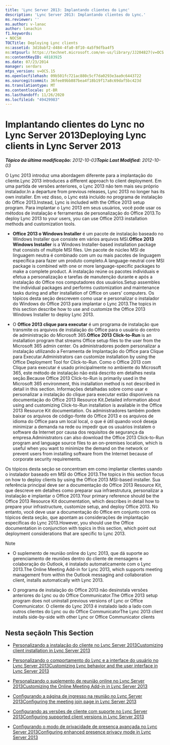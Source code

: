 ```yaml
---
title: 'Lync Server 2013: Implantando clientes do Lync'
description: 'Lync Server 2013: Implantando clientes do Lync.'
ms.reviewer: ''
ms.author: v-lanac
author: lanachin
f1.keywords:
- NOCSH
TOCTitle: Deploying Lync clients
ms:assetid: 3d10abf2-d484-4fa0-8f10-4a5f9dfba4f5
ms:mtpsurl: https://technet.microsoft.com/en-us/library/JJ204827(v=OCS.15)
ms:contentKeyID: 48183925
ms.date: 07/23/2014
manager: serdars
mtps_version: v=OCS.15
ms.openlocfilehash: 09b501fc721ac880c5cf7da0293e3aa9c6443722
ms.sourcegitcommit: 36fee89bb887bea4f18b19f17a8c69daf5bc423d
ms.translationtype: MT
ms.contentlocale: pt-BR
ms.lasthandoff: 11/26/2020
ms.locfileid: "49429983"
---
```

# <a name="deploying-lync-clients-in-lync-server-2013"></a><span data-ttu-id="57272-103">Implantando clientes do Lync no Lync Server 2013</span><span class="sxs-lookup"><span data-stu-id="57272-103">Deploying Lync clients in Lync Server 2013</span></span>

<div data-xmlns="http://www.w3.org/1999/xhtml">

<div class="topic" data-xmlns="http://www.w3.org/1999/xhtml" data-msxsl="urn:schemas-microsoft-com:xslt" data-cs="https://msdn.microsoft.com/">

<div data-asp="https://msdn2.microsoft.com/asp">



</div>

<div id="mainSection">

<div id="mainBody"><span data-ttu-id="57272-104">

<span> </span></span><span class="sxs-lookup"><span data-stu-id="57272-104">

<span> </span></span></span>

<span data-ttu-id="57272-105">_**Tópico da última modificação:** 2012-10-03_</span><span class="sxs-lookup"><span data-stu-id="57272-105">_**Topic Last Modified:** 2012-10-03_</span></span>

<span data-ttu-id="57272-106">O Lync 2013 introduz uma abordagem diferente para a implantação do cliente.</span><span class="sxs-lookup"><span data-stu-id="57272-106">Lync 2013 introduces a different approach to client deployment.</span></span> <span data-ttu-id="57272-107">Em uma partida de versões anteriores, o Lync 2013 não tem mais seu próprio instalador.</span><span class="sxs-lookup"><span data-stu-id="57272-107">In a departure from previous releases, Lync 2013 no longer has its own installer.</span></span> <span data-ttu-id="57272-108">Em vez disso, o Lync está incluído no programa de instalação do Office 2013.</span><span class="sxs-lookup"><span data-stu-id="57272-108">Instead, Lync is included with the Office 2013 setup program.</span></span> <span data-ttu-id="57272-109">Para implantar o Lync 2013 em seus usuários, você pode usar os métodos de instalação e ferramentas de personalização do Office 2013.</span><span class="sxs-lookup"><span data-stu-id="57272-109">To deploy Lync 2013 to your users, you can use Office 2013 installation methods and customization tools.</span></span>

  - <span data-ttu-id="57272-110">**Office 2013 o Windows Installer** é um pacote de instalação baseado no Windows Installer que consiste em vários arquivos MSI.</span><span class="sxs-lookup"><span data-stu-id="57272-110">**Office 2013 Windows Installer** is a Windows Installer-based installation package that consists of multiple MSI files.</span></span> <span data-ttu-id="57272-111">Um pacote de núcleo MSI de linguagem neutra é combinado com um ou mais pacotes de linguagem específica para fazer um produto completo.</span><span class="sxs-lookup"><span data-stu-id="57272-111">A language-neutral core MSI package is combined with one or more language-specific packages to make a complete product.</span></span> <span data-ttu-id="57272-112">A instalação reúne os pacotes individuais e efetua a personalização e tarefas de manutenção durante e após a instalação do Office nos computadores dos usuários.</span><span class="sxs-lookup"><span data-stu-id="57272-112">Setup assembles the individual packages and performs customization and maintenance tasks during and after installation of Office on users' computers.</span></span> <span data-ttu-id="57272-113">Os tópicos desta seção descrevem como usar e personalizar o instalador do Windows do Office 2013 para implantar o Lync 2013.</span><span class="sxs-lookup"><span data-stu-id="57272-113">The topics in this section describe how to use and customize the Office 2013 Windows Installer to deploy Lync 2013.</span></span>

  - <span data-ttu-id="57272-114">O **Office 2013 clique para executar** é um programa de instalação que transmite os arquivos de instalação do Office para o usuário do centro de administração do Microsoft 365.</span><span class="sxs-lookup"><span data-stu-id="57272-114">**Office 2013 Click-to-Run** is an installation program that streams Office setup files to the user from the Microsoft 365 admin center.</span></span> <span data-ttu-id="57272-115">Os administradores podem personalizar a instalação utilizando a Ferramenta de Implantação do Office para Clique para Executar.</span><span class="sxs-lookup"><span data-stu-id="57272-115">Administrators can customize installation by using the Office Deployment Tool for Click-to-Run.</span></span> <span data-ttu-id="57272-116">Como o Office 2013 com Clique para executar é usado principalmente no ambiente do Microsoft 365, este método de instalação não está descrito em detalhes nesta seção.</span><span class="sxs-lookup"><span data-stu-id="57272-116">Because Office 2013 Click-to-Run is primarily used in the Microsoft 365 environment, this installation method is not described in detail in this section.</span></span> <span data-ttu-id="57272-117">Informações detalhadas sobre como usar e personalizar a instalação do clique para executar estão disponíveis na documentação do Office 2013 Resource Kit.</span><span class="sxs-lookup"><span data-stu-id="57272-117">Detailed information about using and customizing Click-to-Run installation is available in the Office 2013 Resource Kit documentation.</span></span> <span data-ttu-id="57272-118">Os administradores também podem baixar os arquivos de código-fonte do Office 2013 e os arquivos de idioma do Office para um local local, o que é útil quando você deseja minimizar a demanda na rede ou impedir que os usuários instalem o software da Internet por causa dos requisitos de segurança da empresa.</span><span class="sxs-lookup"><span data-stu-id="57272-118">Administrators can also download the Office 2013 Click-to-Run program and language source files to an on-premises location, which is useful when you want to minimize the demand on the network or prevent users from installing software from the Internet because of corporate security requirements.</span></span>

<span data-ttu-id="57272-119">Os tópicos desta seção se concentram em como implantar clientes usando o instalador baseado em MSI do Office 2013.</span><span class="sxs-lookup"><span data-stu-id="57272-119">The topics in this section focus on how to deploy clients by using the Office 2013 MSI-based installer.</span></span> <span data-ttu-id="57272-120">Sua referência principal deve ser a documentação do Office 2013 Resource Kit, que descreve em detalhes como preparar sua infraestrutura, personalizar a instalação e implantar o Office 2013.</span><span class="sxs-lookup"><span data-stu-id="57272-120">Your primary reference should be the Office 2013 Resource Kit documentation, which describes in detail how to prepare your infrastructure, customize setup, and deploy Office 2013.</span></span> <span data-ttu-id="57272-121">No entanto, você deve usar a documentação do Office em conjunto com os tópicos desta seção, que apontam as considerações de implantação específicas do Lync 2013.</span><span class="sxs-lookup"><span data-stu-id="57272-121">However, you should use the Office documentation in conjunction with topics in this section, which point out deployment considerations that are specific to Lync 2013.</span></span>

<div>


> [!NOTE]  
> <UL>
> <LI>
> <P><span data-ttu-id="57272-122">O suplemento de reunião online do Lync 2013, que dá suporte ao gerenciamento de reuniões dentro do cliente de mensagens e colaboração do Outlook, é instalado automaticamente com o Lync 2013.</span><span class="sxs-lookup"><span data-stu-id="57272-122">The Online Meeting Add-in for Lync 2013, which supports meeting management from within the Outlook messaging and collaboration client, installs automatically with Lync 2013.</span></span></P>
> <LI>
> <P><span data-ttu-id="57272-123">O programa de instalação do Office 2013 não desinstala versões anteriores do Lync ou do Office Communicator.</span><span class="sxs-lookup"><span data-stu-id="57272-123">The Office 2013 setup program does not uninstall previous versions of Lync or Office Communicator.</span></span> <span data-ttu-id="57272-124">O cliente do Lync 2013 é instalado lado a lado com outros clientes do Lync ou do Office Communicator</span><span class="sxs-lookup"><span data-stu-id="57272-124">The Lync 2013 client installs side-by-side with other Lync or Office Communicator clients</span></span></P></LI></UL>



</div>

<div>

## <a name="in-this-section"></a><span data-ttu-id="57272-125">Nesta seção</span><span class="sxs-lookup"><span data-stu-id="57272-125">In This Section</span></span>

  - [<span data-ttu-id="57272-126">Personalizando a instalação do cliente no Lync Server 2013</span><span class="sxs-lookup"><span data-stu-id="57272-126">Customizing client installation in Lync Server 2013</span></span>](lync-server-2013-customizing-client-installation.md)

  - [<span data-ttu-id="57272-127">Personalizando o comportamento do Lync e a interface do usuário no Lync Server 2013</span><span class="sxs-lookup"><span data-stu-id="57272-127">Customizing Lync behavior and the user interface in Lync Server 2013</span></span>](lync-server-2013-customizing-lync-behavior-and-the-user-interface.md)

  - [<span data-ttu-id="57272-128">Personalizando o suplemento de reunião online no Lync Server 2013</span><span class="sxs-lookup"><span data-stu-id="57272-128">Customizing the Online Meeting Add-in in Lync Server 2013</span></span>](lync-server-2013-customizing-the-online-meeting-add-in.md)

  - [<span data-ttu-id="57272-129">Configurando a página de ingresso na reunião no Lync Server 2013</span><span class="sxs-lookup"><span data-stu-id="57272-129">Configuring the meeting join page in Lync Server 2013</span></span>](lync-server-2013-configuring-the-meeting-join-page.md)

  - [<span data-ttu-id="57272-130">Configurando as versões de cliente com suporte no Lync Server 2013</span><span class="sxs-lookup"><span data-stu-id="57272-130">Configuring supported client versions in Lync Server 2013</span></span>](lync-server-2013-configuring-supported-client-versions.md)

  - [<span data-ttu-id="57272-131">Configurando o modo de privacidade de presença avançada no Lync Server 2013</span><span class="sxs-lookup"><span data-stu-id="57272-131">Configuring enhanced presence privacy mode in Lync Server 2013</span></span>](lync-server-2013-configuring-enhanced-presence-privacy-mode.md)

<span data-ttu-id="57272-132"></div>

</div>

<span> </span>

</div>

</div>

</span><span class="sxs-lookup"><span data-stu-id="57272-132"></div>

</div>

<span> </span>

</div>

</div>

</span></span></div>

